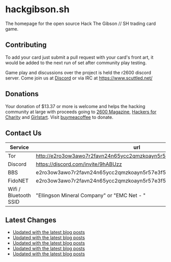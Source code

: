 # hackgibson.sh
The homepage for the open source Hack The Gibson // SH trading card game.


## Contributing

To add your card just submit a pull request with your card's front art, it would be added to the next run of set after community play testing.

Game play and discussions over the project is held the r2600 discord server. Come join us at [Discord](https://discord.com/invite/9hABUzz) or via IRC at https://www.scuttled.net/


## Donations

Your donation of $13.37 or more is welcome and helps the hacking community at large with proceeds going to [2600 Magazine](https://2600.com/), [Hackers for Charity](https://hackersforcharity.org) and [Girlstart](https://girlstart.org).  Visit [buymeacoffee](https://www.buymeacoffee.com/hackgibson.sh) to donate.


## Contact Us

Service | url
-|-
Tor | http://e2ro3ow3awo7r2favn24n65ycc2qmzkoayn5r57e3f56nvjwdcgg32ad.onion
Discord | https://discord.com/invite/9hABUzz
BBS | e2ro3ow3awo7r2favn24n65ycc2qmzkoayn5r57e3f56nvjwdcgg32ad.onion:23
FidoNET | e2ro3ow3awo7r2favn24n65ycc2qmzkoayn5r57e3f56nvjwdcgg32ad.onion:24554
Wifi / Bluetooth SSID | "Ellingson Mineral Company" or "EMC Net - <fidonet address>"

## Latest Changes
<!-- BLOG-POST-LIST:START -->
- [Updated with the latest blog posts](https://github.com/DFW2600/hackgibson.sh/commit/0301acaed5cbfd0387e524a45cdee364a97cbdd5)
- [Updated with the latest blog posts](https://github.com/DFW2600/hackgibson.sh/commit/25f64872bc973b1543016362270ce608d6b2e214)
- [Updated with the latest blog posts](https://github.com/DFW2600/hackgibson.sh/commit/d14be16dfccd0d92112a59b44a97514919bcf4cf)
- [Updated with the latest blog posts](https://github.com/DFW2600/hackgibson.sh/commit/38c3b2596f785013b1e2b5d4c4d70e8f74373f8c)
- [Updated with the latest blog posts](https://github.com/DFW2600/hackgibson.sh/commit/f0b2fec7156c394466796fde4b3aa0a86faa07d6)
<!-- BLOG-POST-LIST:END -->
